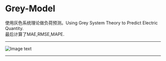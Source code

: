 # Grey-Model
使用灰色系统理论做负荷预测。Using Grey System Theory to Predict Electric Quantity.  
最后计算了MAE,RMSE,MAPE.  
****
![Image text](https://github.com/stxupengyu/Grey-Model/blob/master/img-folder/1.png)   
****
